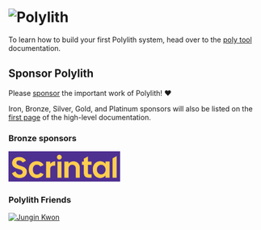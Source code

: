 # <img src="images/logo.png" width="50%" alt="Polylith" id="logo">

To learn how to build your first Polylith system, head over to the <a href="https://polylith.gitbook.io/poly">poly tool</a> documentation.

## Sponsor Polylith

Please [sponsor](https://github.com/sponsors/polyfy) the important work of Polylith! ❤️

Iron, Bronze, Silver, Gold, and Platinum sponsors will also be listed on the [first page](https://polylith.gitbook.io/polylith) of the high-level documentation.

### Bronze sponsors

[<img src="images/logos/scrintal.png" height="60px" alt="scrintal.com"/>](https://www.scrintal.com)

### Polylith Friends

[<img src="https://avatars.githubusercontent.com/u/18068051" width="32" alt="Jungin Kwon">](https://github.com/yyna)
